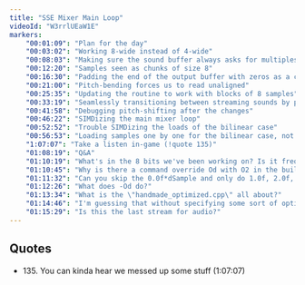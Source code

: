 ```yaml
---
title: "SSE Mixer Main Loop"
videoId: "W3rrlUEaW1E"
markers:
    "00:01:09": "Plan for the day"
    "00:03:02": "Working 8-wide instead of 4-wide"
    "00:08:03": "Making sure the sound buffer always asks for multiples of 8 samples"
    "00:12:20": "Samples seen as chunks of size 8"
    "00:16:30": "Padding the end of the output buffer with zeros as a consequence of working with blocks of samples"
    "00:21:00": "Pitch-bending forces us to read unaligned"
    "00:25:35": "Updating the routine to work with blocks of 8 samples"
    "00:33:19": "Seamlessly transitioning between streaming sounds by padding them with subsequent sounds up to 8 samples past their end"
    "00:41:58": "Debugging pitch-shifting after the changes"
    "00:46:22": "SIMDizing the main mixer loop"
    "00:52:52": "Trouble SIMDizing the loads of the bilinear case"
    "00:56:53": "Loading samples one by one for the bilinear case, not by blocks of eight samples"
    "1:07:07": "Take a listen in-game (!quote 135)"
    "01:08:19": "Q&A"
    "01:10:19": "What's in the 8 bits we've been working on? Is it frequency and volume?"
    "01:10:45": "Why is there a command override Od with O2 in the build output?"
    "01:11:32": "Can you skip the 0.0f*dSample and only do 1.0f, 2.0f, 3.0f ?"
    "01:12:26": "What does -Od do?"
    "01:13:34": "What is the \"handmade_optimized.cpp\" all about?"
    "01:14:46": "I'm guessing that without specifying some sort of optimization flag, there will still be some optimizations done, which you want to explicitly not do?"
    "01:15:29": "Is this the last stream for audio?"
---
```


## Quotes

* 135\. You can kinda hear we messed up some stuff (1:07:07)
